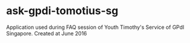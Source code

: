 # ask-gpdi-tomotius-sg
Application used during FAQ session of Youth Timothy's Service of GPdI Singapore. Created at June 2016 
